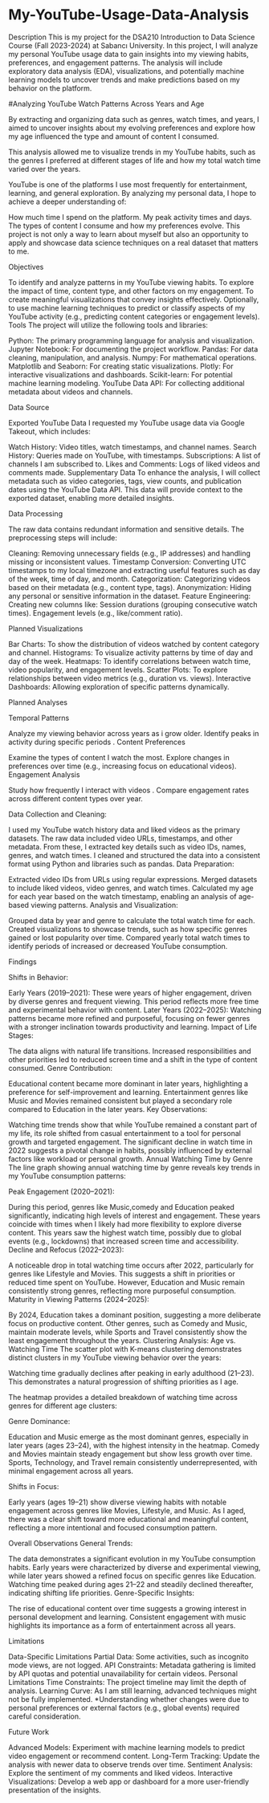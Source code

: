 # My-YouTube-Usage-Data-Analysis
Description
This is my project for the DSA210 Introduction to Data Science Course (Fall 2023-2024) at Sabancı University.
In this project, I will analyze my personal YouTube usage data to gain insights into my viewing habits, preferences, and engagement patterns. The analysis will include exploratory data analysis (EDA), visualizations, and potentially machine learning models to uncover trends and make predictions based on my behavior on the platform.

#Analyzing YouTube Watch Patterns Across Years and Age

By extracting and organizing data such as genres, watch times, and years, I aimed to uncover insights about my evolving preferences and explore how my age influenced the type and amount of content I consumed.

This analysis allowed me to visualize trends in my YouTube habits, such as the genres I preferred at different stages of life and how my total watch time varied over the years.



YouTube is one of the platforms I use most frequently for entertainment, learning, and general exploration. By analyzing my personal data, I hope to achieve a deeper understanding of:

How much time I spend on the platform.
My peak activity times and days.
The types of content I consume and how my preferences evolve.
This project is not only a way to learn about myself but also an opportunity to apply and showcase data science techniques on a real dataset that matters to me.

Objectives

To identify and analyze patterns in my YouTube viewing habits.
To explore the impact of time, content type, and other factors on my engagement.
To create meaningful visualizations that convey insights effectively.
Optionally, to use machine learning techniques to predict or classify aspects of my YouTube activity (e.g., predicting content categories or engagement levels).
Tools
The project will utilize the following tools and libraries:

Python: The primary programming language for analysis and visualization.
Jupyter Notebook: For documenting the project workflow.
Pandas: For data cleaning, manipulation, and analysis.
Numpy: For mathematical operations.
Matplotlib and Seaborn: For creating static visualizations.
Plotly: For interactive visualizations and dashboards.
Scikit-learn: For potential machine learning modeling.
YouTube Data API: For collecting additional metadata about videos and channels.


Data Source

Exported YouTube Data
I requested my YouTube usage data via Google Takeout, which includes:

Watch History: Video titles, watch timestamps, and channel names.
Search History: Queries made on YouTube, with timestamps.
Subscriptions: A list of channels I am subscribed to.
Likes and Comments: Logs of liked videos and comments made.
Supplementary Data
To enhance the analysis, I will collect metadata such as video categories, tags, view counts, and publication dates using the YouTube Data API. This data will provide context to the exported dataset, enabling more detailed insights.

Data Processing

The raw data contains redundant information and sensitive details. The preprocessing steps will include:

Cleaning: Removing unnecessary fields (e.g., IP addresses) and handling missing or inconsistent values.
Timestamp Conversion: Converting UTC timestamps to my local timezone and extracting useful features such as day of the week, time of day, and month.
Categorization: Categorizing videos based on their metadata (e.g., content type, tags).
Anonymization: Hiding any personal or sensitive information in the dataset.
Feature Engineering: Creating new columns like:
Session durations (grouping consecutive watch times).
Engagement levels (e.g., like/comment ratio).


Planned Visualizations


Bar Charts: To show the distribution of videos watched by content category and channel.
Histograms: To visualize activity patterns by time of day and day of the week.
Heatmaps: To identify correlations between watch time, video popularity, and engagement levels.
Scatter Plots: To explore relationships between video metrics (e.g., duration vs. views).
Interactive Dashboards: Allowing exploration of specific patterns dynamically.


Planned Analyses

Temporal Patterns

Analyze my viewing behavior across years as i grow older.
Identify peaks in activity during specific periods .
Content Preferences

Examine the types of content I watch the most.
Explore changes in preferences over time (e.g., increasing focus on educational videos).
Engagement Analysis

Study how frequently I interact with videos .
Compare engagement rates across different content types over year.

Data Collection and Cleaning:

I used my YouTube watch history data and liked videos as the primary datasets.
The raw data included video URLs, timestamps, and other metadata. From these, I extracted key details such as video IDs, names, genres, and watch times.
I cleaned and structured the data into a consistent format using Python and libraries such as pandas.
Data Preparation:

Extracted video IDs from URLs using regular expressions.
Merged datasets to include liked videos, video genres, and watch times.
Calculated my age for each year based on the watch timestamp, enabling an analysis of age-based viewing patterns.
Analysis and Visualization:

Grouped data by year and genre to calculate the total watch time for each.
Created visualizations to showcase trends, such as how specific genres gained or lost popularity over time.
Compared yearly total watch times to identify periods of increased or decreased YouTube consumption.


Findings

Shifts in Behavior:

Early Years (2019–2021): These were years of higher engagement, driven by diverse genres and frequent viewing. This period reflects more free time and experimental behavior with content.
Later Years (2022–2025): Watching patterns became more refined and purposeful, focusing on fewer genres with a stronger inclination towards productivity and learning.
Impact of Life Stages:

The data aligns with natural life transitions. Increased responsibilities and other priorities led to reduced screen time and a shift in the type of content consumed.
Genre Contribution:

Educational content became more dominant in later years, highlighting a preference for self-improvement and learning.
Entertainment genres like Music and Movies remained consistent but played a secondary role compared to Education in the later years.
Key Observations:

Watching time trends show that while YouTube remained a constant part of my life, its role shifted from casual entertainment to a tool for personal growth and targeted engagement.
The significant decline in watch time in 2022 suggests a pivotal change in habits, possibly influenced by external factors like workload or personal growth.
Annual Watching Time by Genre
The line graph showing annual watching time by genre reveals key trends in my YouTube consumption patterns:

Peak Engagement (2020–2021):

During this period, genres like Music,comedy and Education peaked significantly, indicating high levels of interest and engagement.
These years coincide with times when I likely had more flexibility to explore diverse content.
This years saw the highest watch time, possibly due to global events (e.g., lockdowns) that increased screen time and accessibility.
Decline and Refocus (2022–2023):

A noticeable drop in total watching time occurs after 2022, particularly for genres like Lifestyle and Movies. This suggests a shift in priorities or reduced time spent on YouTube.
However, Education and Music remain consistently strong genres, reflecting more purposeful consumption.
Maturity in Viewing Patterns (2024–2025):

By 2024, Education takes a dominant position, suggesting a more deliberate focus on productive content.
Other genres, such as Comedy and Music, maintain moderate levels, while Sports and Travel consistently show the least engagement throughout the years.
Clustering Analysis: Age vs. Watching Time
The scatter plot with K-means clustering demonstrates distinct clusters in my YouTube viewing behavior over the years:


Watching time gradually declines after peaking in early adulthood (21–23). This demonstrates a natural progression of shifting priorities as I age.

The heatmap provides a detailed breakdown of watching time across genres for different age clusters:

Genre Dominance:

Education and Music emerge as the most dominant genres, especially in later years (ages 23–24), with the highest intensity in the heatmap.
Comedy and Movies maintain steady engagement but show less growth over time.
Sports, Technology, and Travel remain consistently underrepresented, with minimal engagement across all years.

Shifts in Focus:

Early years (ages 19–21) show diverse viewing habits with notable engagement across genres like Movies, Lifestyle, and Music.
As I aged, there was a clear shift toward more educational and meaningful content, reflecting a more intentional and focused consumption pattern.

Overall Observations
General Trends:

The data demonstrates a significant evolution in my YouTube consumption habits. Early years were characterized by diverse and experimental viewing, while later years showed a refined focus on specific genres like Education.
Watching time peaked during ages 21–22 and steadily declined thereafter, indicating shifting life priorities.
Genre-Specific Insights:

The rise of educational content over time suggests a growing interest in personal development and learning.
Consistent engagement with music highlights its importance as a form of entertainment across all years.

Limitations

Data-Specific Limitations
Partial Data: Some activities, such as incognito mode views, are not logged.
API Constraints: Metadata gathering is limited by API quotas and potential unavailability for certain videos.
Personal Limitations
Time Constraints: The project timeline may limit the depth of analysis.
Learning Curve: As I am still learning, advanced techniques might not be fully implemented.
*Understanding whether changes were due to personal preferences or external factors (e.g., global events) required careful consideration.


Future Work


Advanced Models: Experiment with machine learning models to predict video engagement or recommend content.
Long-Term Tracking: Update the analysis with newer data to observe trends over time.
Sentiment Analysis: Explore the sentiment of my comments and liked videos.
Interactive Visualizations: Develop a web app or dashboard for a more user-friendly presentation of the insights.
